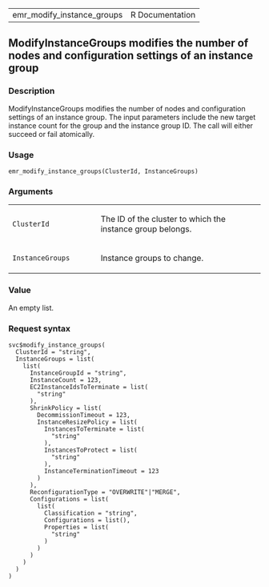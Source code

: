 <table style="width: 100%;">
<tbody>
<tr class="odd">
<td>emr_modify_instance_groups</td>
<td style="text-align: right;">R Documentation</td>
</tr>
</tbody>
</table>

## ModifyInstanceGroups modifies the number of nodes and configuration settings of an instance group

### Description

ModifyInstanceGroups modifies the number of nodes and configuration
settings of an instance group. The input parameters include the new
target instance count for the group and the instance group ID. The call
will either succeed or fail atomically.

### Usage

    emr_modify_instance_groups(ClusterId, InstanceGroups)

### Arguments

<table>
<colgroup>
<col style="width: 35%" />
<col style="width: 65%" />
</colgroup>
<tbody>
<tr class="odd">
<td><code
id="emr_modify_instance_groups_:_ClusterId">ClusterId</code></td>
<td><p>The ID of the cluster to which the instance group
belongs.</p></td>
</tr>
<tr class="even">
<td><code
id="emr_modify_instance_groups_:_InstanceGroups">InstanceGroups</code></td>
<td><p>Instance groups to change.</p></td>
</tr>
</tbody>
</table>

### Value

An empty list.

### Request syntax

    svc$modify_instance_groups(
      ClusterId = "string",
      InstanceGroups = list(
        list(
          InstanceGroupId = "string",
          InstanceCount = 123,
          EC2InstanceIdsToTerminate = list(
            "string"
          ),
          ShrinkPolicy = list(
            DecommissionTimeout = 123,
            InstanceResizePolicy = list(
              InstancesToTerminate = list(
                "string"
              ),
              InstancesToProtect = list(
                "string"
              ),
              InstanceTerminationTimeout = 123
            )
          ),
          ReconfigurationType = "OVERWRITE"|"MERGE",
          Configurations = list(
            list(
              Classification = "string",
              Configurations = list(),
              Properties = list(
                "string"
              )
            )
          )
        )
      )
    )

